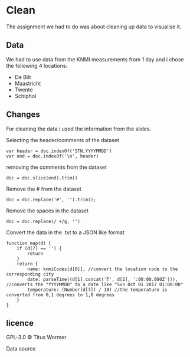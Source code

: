 # Clean

The assignment we had to do was about cleaning up data to visualise it.


## Data

We had to use data from the KNMI measurements from 1 day and i chose the following 4 locations:

* De Bilt
* Maastricht
* Twente
* Schiphol

## Changes
For cleaning the data i used the information from the slides.

Selecting the header/comments of the dataset
```
var header = doc.indexOf('STN,YYYYMMDD')
var end = doc.indexOf('\n', header)
```

removing the comments from the dataset
```
doc = doc.slice(end).trim()
```

Remove the # from the dataset
```
doc = doc.replace('#', '').trim();
```

Remove the spaces in the dataset
```
doc = doc.replace(/ +/g, '')
```


Convert the data in the .txt to a JSON like format
```
function map(d) {
	if (d[7] == '') {
		return
	}
	return {
		name: knmiCodes[d[0]], //convert the location code to the corresponding city
		date: parseTime((d[1].concat('T', d[2], ':00:00.000Z'))), //converts the "YYYYMMDD" to a date like "Sun Oct 01 2017 01:00:00"
		temperature: (Number(d[7]) / 10) //the temperature is converted from 0,1 degrees to 1,0 degrees
	}
}
```

## licence

GPL-3.0 © Titus Wormer

Data source
